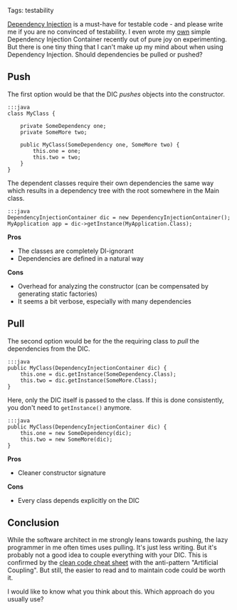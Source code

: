 Tags: testability

[Dependency Injection][di] is a must-have for testable code - and please write me if you are no convinced of testability. I even wrote my [own][factory] simple Dependency Injection Container recently out of pure joy on experimenting. But there is one tiny thing that I can't make up my mind about when using Dependency Injection. Should dependencies be pulled or pushed?

[di]: http://www.martinfowler.com/articles/injection.html
[factory]: http://github.com/watoki/factory


## Push ##

The first option would be that the DIC *pushes* objects into the constructor.

	:::java
	class MyClass {

		private SomeDependency one;
		private SomeMore two;

		public MyClass(SomeDependency one, SomeMore two) {
			this.one = one;
			this.two = two;
		}
	}

The dependent classes require their own dependencies the same way which results in a dependency tree with the root somewhere in the Main class.

	:::java
	DependencyInjectionContainer dic = new DependencyInjectionContainer();
	MyApplication app = dic->getInstance(MyApplication.Class);

**Pros**

- The classes are completely DI-ignorant
- Dependencies are defined in a natural way

**Cons**

- Overhead for analyzing the constructor (can be compensated by generating static factories)
- It seems a bit verbose, especially with many dependencies

## Pull ##

The second option would be for the the requiring class to *pull* the dependencies from the DIC.

	:::java
	public MyClass(DependencyInjectionContainer dic) {
		this.one = dic.getInstance(SomeDependency.Class);
		this.two = dic.getInstance(SomeMore.Class);
	}

Here, only the DIC itself is passed to the class. If this is done consistently, you don't need to `getInstance()` anymore.

	:::java
	public MyClass(DependencyInjectionContainer dic) {
		this.one = new SomeDependency(dic);
		this.two = new SomeMore(dic);
	}

**Pros**

- Cleaner constructor signature

**Cons**

- Every class depends explicitly on the DIC


## Conclusion ##

While the software architect in me strongly leans towards pushing, the lazy programmer in me often times uses pulling. It's just less writing. But it's probably not a good idea to couple everything with your DIC. This is confirmed by the [clean code cheat sheet][clean] with the anti-pattern "Artificial Coupling". But still, the easier to read and to maintain code could be worth it.

I would like to know what you think about this. Which approach do you usually use?

[clean]: http://www.planetgeek.ch/wp-content/uploads/2011/02/Clean-Code-Cheat-Sheet-V1.3.pdf
